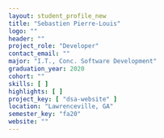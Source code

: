 ```yaml
---
layout: student_profile_new
title: "Sebastien Pierre-Louis"
logo: ""
header: ""
project_role: "Developer"
contact_email: ""
major: "I.T., Conc. Software Development"
graduation_year: 2020
cohort: ""
skills: [ ]
highlights: [ ]
project_key: [ "dsa-website" ]
location: "Lawrenceville, GA"
semester_key: "fa20"
website: ""
---
```

